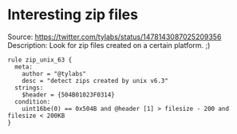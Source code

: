 # Interesting zip files

Source: https://twitter.com/tylabs/status/1478143087025209356
Description: Look for zip files created on a certain platform. ;)

```yara
rule zip_unix_63 {
  meta:
    author = "@tylabs"
    desc = "detect zips created by unix v6.3"
  strings:
    $header = {504B01023F0314}
  condition:
    uint16be(0) == 0x504B and @header [1] > filesize - 200 and filesize < 200KB
}
```
